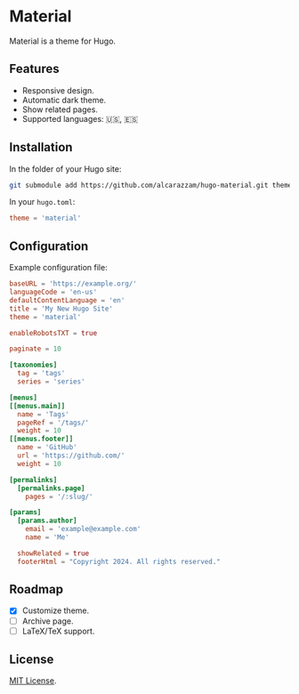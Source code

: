 # Material

Material is a theme for Hugo.

## Features

- Responsive design.
- Automatic dark theme.
- Show related pages.
- Supported languages: :us:, :es:

## Installation

In the folder of your Hugo site:

```sh
git submodule add https://github.com/alcarazzam/hugo-material.git themes/material
```

In your `hugo.toml`:

```toml
theme = 'material'
```

## Configuration

Example configuration file:

```toml
baseURL = 'https://example.org/'
languageCode = 'en-us'
defaultContentLanguage = 'en'
title = 'My New Hugo Site'
theme = 'material'

enableRobotsTXT = true

paginate = 10

[taxonomies]
  tag = 'tags'
  series = 'series'

[menus]
[[menus.main]]
  name = 'Tags'
  pageRef = '/tags/'
  weight = 10
[[menus.footer]]
  name = 'GitHub'
  url = 'https://github.com/'
  weight = 10

[permalinks]
  [permalinks.page]
    pages = '/:slug/'

[params]
  [params.author]
    email = 'example@example.com'
    name = 'Me'

  showRelated = true
  footerHtml = "Copyright 2024. All rights reserved."
```

## Roadmap

- [x] Customize theme.
- [ ] Archive page.
- [ ] LaTeX/TeX support.

## License

[MIT License](LICENSE).